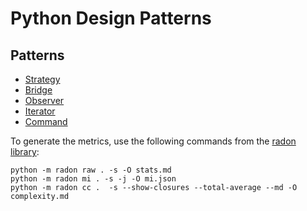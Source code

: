 # Python Design Patterns


## Patterns

- [Strategy](./patterns/behavioural/strategy/README.md)
- [Bridge](./patterns/structural/bridge/README.md)
- [Observer](./patterns/behavioural/observer/README.md)
- [Iterator](./patterns/behavioural/iterator/README.md)
- [Command](./patterns/behavioural/command/README.md)


To generate the metrics, use the following commands from the [radon library](https://pypi.org/project/radon/):

```
python -m radon raw . -s -O stats.md
python -m radon mi . -s -j -O mi.json
python -m radon cc .  -s --show-closures --total-average --md -O complexity.md
```

